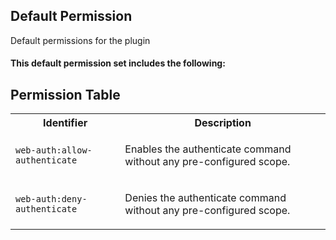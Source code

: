 ## Default Permission

Default permissions for the plugin

#### This default permission set includes the following:


## Permission Table

<table>
<tr>
<th>Identifier</th>
<th>Description</th>
</tr>


<tr>
<td>

`web-auth:allow-authenticate`

</td>
<td>

Enables the authenticate command without any pre-configured scope.

</td>
</tr>

<tr>
<td>

`web-auth:deny-authenticate`

</td>
<td>

Denies the authenticate command without any pre-configured scope.

</td>
</tr>
</table>
